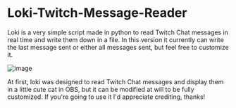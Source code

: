 # Loki-Twitch-Message-Reader
Loki is a very simple script made in python to read Twitch Chat messages in real time and write them down in a file. In this version it currently can write the last message sent or either all messages sent, but feel free to customize it.

![image](https://user-images.githubusercontent.com/75074498/127870794-26b4b93e-3cf7-4cd3-be4a-7ef3a834598d.png)

At first, loki was designed to read Twitch Chat messages and display them in a little cute cat in OBS, but it can be modified at will to be fully customized. If you're going to use it I'd appreciate crediting, thanks!
